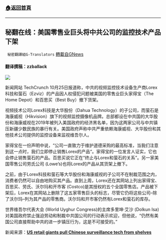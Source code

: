 ###  [:house:返回首頁](https://github.com/ourhimalayas/txt)
---


## 秘翻在线：美国零售业巨头将中共公司的监控技术产品下架
` 秘密翻譯組G-Translators` [轉載自GNews](https://gnews.org/zh-hans/1618914/)

#### 翻译撰稿：zzballack

![](https://assets.gnews.org/wp-content/uploads/2021/10/fsdaf1456sad46f5133rg215tr641g45631a2fds.jpg)

新闻网站 TechCrunch 10月25日报道称，中共的视频监控技术设备生产商Lorex科技和萤石（Ezviz）的产品因人权侵犯问题被美国的零售业巨头家得宝（The Home Depot）和百思买（Best Buy）撤下货架。

视频技术公司Lorex科技是大华股份（Dahua Technology）的子公司，而萤石是海康威视（Hikvision）旗下的视频监控摄像机品牌。总部都设在中共国的大华股份和海康威视在2019年被列入美国政府的经济黑名单，因为这两家公司与中共镇压新疆少数民族的暴行有关。美国政府声称中共严重依赖海康威视、大华股份和其他技术公司提供的监控设备来监视维吾尔人。

家得宝在一份声明中说，“公司一直致力于维护道德采购的最高标准，当我们注意到这一点时，我们立即停止销售Lorex的产品“。家得宝的一位发言人证实，它也会停止销售萤石的产品。百思买说它正在“终止与Lorex和萤石的关系”。另一家美国零售公司劳氏公司 (Lowe’s)也将Lorex的产品从其货架上撤下。

之前，由于Lorex科技和萤石等大华股份和海康威视的子公司不在制裁范围之内，消费者仍然可以自由地购买其产品。直到上周，Lorex还在其网站上列出家得宝、百思买、劳氏、沃尔玛和开市客 (Costco)是其授权的五个全国零售店。产品被下架后，Lorex在其网站上删除了这五家零售巨头的标志，尽管它仍将这些公司–除了沃尔玛–列为其产品的零售商。沃尔玛和开市客仍然有Lorex和萤石的库存。

世界维吾尔代表大会 (World Uyghur Congress)的主席多里坤·艾沙 (Dolkun Isa) 对美国政府禁止强迫劳动和制裁中共国公司的行动表示欢迎，但他说，“仍然有美国公司直接帮助中共的进一步镇压行为，这是不可接受的。”

新闻来源：**[US retail giants pull Chinese surveillance tech from shelves](https://techcrunch.com/2021/10/25/lorex-ezviz-pulled-from-shelves/)**
